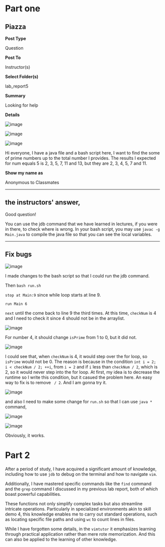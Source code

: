 # Part one

## Piazza

**Post Type**

Question

**Post To**

Instructor(s)

**Select Folder(s)**

lab_report5

**Summary**

Looking for help

**Details**

![image](https://github.com/Klein-Shen/Lab5/assets/165833763/daafdd16-4b75-435e-b5bd-e45d53690cec)

![image](https://github.com/Klein-Shen/Lab5/assets/165833763/2d6fbda8-b0fc-4c59-9c84-b5b13058b9e4)

![image](https://github.com/Klein-Shen/Lab5/assets/165833763/e00b6529-9eee-4dab-8852-d81b1f6cce81)

Hi everyone, I have a java file and a bash script here, I want to find the some of prime numbers up to the total number I provides. The results I expected for num equals 5 is 2, 3, 5, 7, 11 and 13, but they are 2, 3, 4, 5, 7 and 11.

**Show my name as**

Anonymous to Classmates

---

## the instructors' answer,

Good question!

You can use the jdb command that we have learned in lectures, if you were in there, to check where is wrong.
In your bash script, you may use `javac -g Main.java` to compile the java file so that you can see the local variables.

---

## Fix bugs

![image](https://github.com/Klein-Shen/Lab5/assets/165833763/0d1ea772-b65b-41bc-b97e-67d22cc8d792)

I made changes to the bash script so that I could run the jdb command.

Then `bash run.sh`

`stop at Main:9` since while loop starts at line 9.

`run Main 6`

`next` until the come back to line 9 the third times. At this time, `checkNum` is 4 and I need to check it since 4 should not be in the arraylist.

![image](https://github.com/Klein-Shen/Lab5/assets/165833763/5dd308c2-a630-4ecc-a6a2-a6d6199b1fc1)

For number 4, it should change `isPrime` from 1 to 0, but it did not.

![image](https://github.com/Klein-Shen/Lab5/assets/165833763/3ab5b6a3-79e8-4afe-85bc-38cf3979c2c9)

I could see that, when `checkNum` is 4, it would step over the for loop, so `isPrime` would not be 0.
The reason is because in the condition `int i = 2; i < checkNum / 2; ++i`, from `i = 2` and if `i` less than `checkNum / 2`, which is 2, so it would never step into the for loop.
At first, my idea is to decrease the runtime so I write this condition, but it casued the problem here. An easy way to fix is to remove ` / 2`. And I am gonna try it.

![image](https://github.com/Klein-Shen/Lab5/assets/165833763/412db39b-08ce-4587-a7d7-0e28d8d139b7)

and also I need to make some change for `run.sh` so that I can use `java *` command,

![image](https://github.com/Klein-Shen/Lab5/assets/165833763/ec3ebe38-76e1-4a12-89b9-72ce5ef85deb)

![image](https://github.com/Klein-Shen/Lab5/assets/165833763/74fb6018-6c7e-41f5-8948-063545debd8b)

Obviously, it works.

# Part 2

After a period of study, I have acquired a significant amount of knowledge, including how to use `jdb` to debug on the terminal and how to navigate `vim`. 

Additionally, I have mastered specific commands like the `find` command and the `grep` command I discussed in my previous lab report, both of which boast powerful capabilities. 

These functions not only simplify complex tasks but also streamline intricate operations. Particularly in specialized environments akin to skill demo 4, this knowledge enables me to carry out standard operations, such as locating specific file paths and using `wc` to count lines in files. 

While I have forgotten some details, in the `vimtutor` it emphasizes learning through practical application rather than mere rote memorization. And this can also be applied to the learning of other knowledge.
